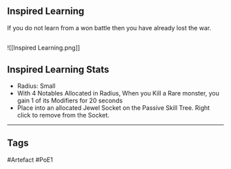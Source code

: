 ## Inspired Learning
If you do not learn from a won battle
then you have already lost the war.
##
![[Inspired Learning.png]]
## Inspired Learning Stats
- Radius: Small
- With 4 Notables Allocated in Radius, When you Kill a Rare monster, you gain 1 of its Modifiers for 20 seconds
- Place into an allocated Jewel Socket on the Passive Skill Tree. Right click to remove from the Socket.


---
## Tags
#Artefact
#PoE1